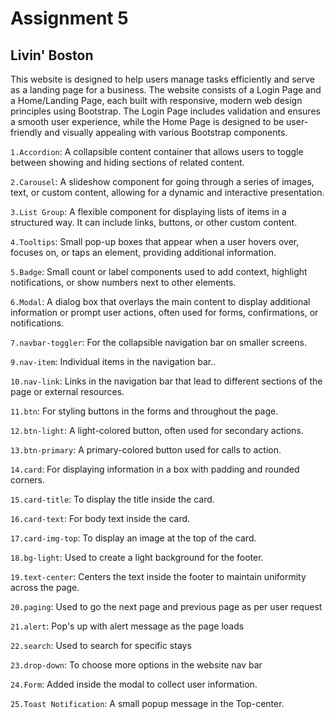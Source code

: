 # Assignment 5

## Livin' Boston

This website is designed to help users manage tasks efficiently and serve as a landing page for a business. The website consists of a Login Page and a Home/Landing Page, each built with responsive, modern web design principles using Bootstrap. The Login Page includes validation and ensures a smooth user experience, while the Home Page is designed to be user-friendly and visually appealing with various Bootstrap components.


`1.Accordion`:
A collapsible content container that allows users to toggle between showing and hiding sections of related content.

`2.Carousel`:
A slideshow component for going through a series of images, text, or custom content, allowing for a dynamic and interactive presentation.

`3.List Group`:
A flexible component for displaying lists of items in a structured way. It can include links, buttons, or other custom content.

`4.Tooltips`:
Small pop-up boxes that appear when a user hovers over, focuses on, or taps an element, providing additional information.

`5.Badge`:
Small count or label components used to add context, highlight notifications, or show numbers next to other elements.

`6.Modal`:
A dialog box that overlays the main content to display additional information or prompt user actions, often used for forms, confirmations, or notifications.

`7.navbar-toggler`:
 For the collapsible navigation bar on smaller screens.

`9.nav-item`: 
Individual items in the navigation bar..

`10.nav-link`: 
Links in the navigation bar that lead to different sections of the page or external resources.

`11.btn`:
 For styling buttons in the forms and throughout the page.

`12.btn-light`: 
A light-colored button, often used for secondary actions.

`13.btn-primary`:
 A primary-colored button used for calls to action.

`14.card`:
For displaying information in a box with padding and rounded corners.

`15.card-title`: 
To display the title inside the card.

`16.card-text`: 
For body text inside the card.

`17.card-img-top`:
To display an image at the top of the card.

`18.bg-light`: 
Used to create a light background for the footer.

`19.text-center`: 
Centers the text inside the footer to maintain uniformity across the page.

`20.paging`:
Used to go the next page and previous page as per user request

`21.alert`:
Pop's up with alert message as the page loads

`22.search`:
Used to search for specific stays

`23.drop-down`:
To choose more options in the website nav bar

`24.Form`:
Added inside the modal to collect user information.

`25.Toast Notification`: 
A small popup message in the Top-center.


